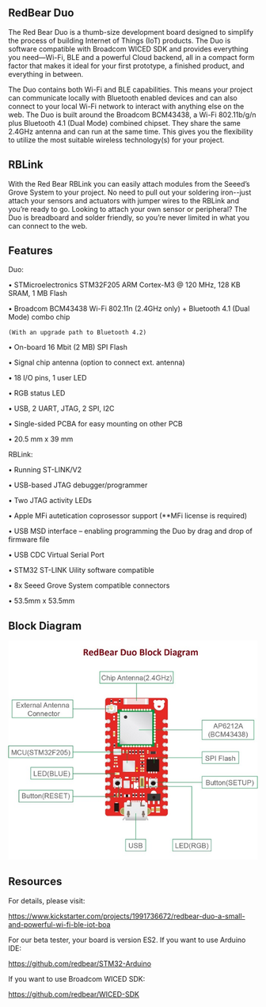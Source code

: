 
## RedBear Duo

The Red Bear Duo is a thumb-size development board designed to simplify the process of building Internet of Things (IoT) products. The Duo is software compatible with Broadcom WICED SDK and provides everything you need—Wi-Fi, BLE and a powerful Cloud backend, all in a compact form factor that makes it ideal for your first prototype, a finished product, and everything in between. 

The Duo contains both Wi-Fi and BLE capabilities. This means your project can communicate locally with Bluetooth enabled devices and can also connect to your local Wi-Fi network to interact with anything else on the web. The Duo is built around the Broadcom BCM43438, a Wi-Fi 802.11b/g/n plus Bluetooth 4.1 (Dual Mode) combined chipset. They share the same 2.4GHz antenna and can run at the same time. This gives you the flexibility to utilize the most suitable wireless technology(s) for your project.

## RBLink

With the Red Bear RBLink you can easily attach modules from the Seeed’s Grove System to your project. No need to pull out your soldering iron--just attach your sensors and actuators with jumper wires to the RBLink and you’re ready to go. Looking to attach your own sensor or peripheral? The Duo is breadboard and solder friendly, so you’re never limited in what you can connect to the web.

## Features

Duo:

  •	STMicroelectronics STM32F205 ARM Cortex-M3 @ 120 MHz, 128 KB SRAM, 1 MB Flash
  
  •	Broadcom BCM43438 Wi-Fi 802.11n (2.4GHz only) + Bluetooth 4.1 (Dual Mode) combo chip
  
    (With an upgrade path to Bluetooth 4.2)
  
  •	On-board 16 Mbit (2 MB) SPI Flash
  
  •	Signal chip antenna (option to connect ext. antenna)
  
  •	18 I/O pins, 1 user LED
  
  •	RGB status LED
  
  •	USB, 2 UART, JTAG, 2 SPI, I2C 
  
  •	Single-sided PCBA for easy mounting on other PCB
  
  •	20.5 mm x 39 mm

RBLink:

  •	Running ST-LINK/V2
  
  •	USB-based JTAG debugger/programmer
  
  •	Two JTAG activity LEDs
  
  •	Apple MFi autetication coprosessor support (**MFi license is required)
  
  •	USB MSD interface – enabling programming the Duo by drag and drop of firmware file
  
  •	USB CDC Virtual Serial Port
  
  •	STM32 ST-LINK Uility software compatible
  
  •	8x Seeed Grove System compatible connectors
  
  •	53.5mm x 53.5mm

## Block Diagram

![image](docs/images/Duo_BlockDiagram.jpg)

## Resources

For details, please visit:

https://www.kickstarter.com/projects/1991736672/redbear-duo-a-small-and-powerful-wi-fi-ble-iot-boa

For our beta tester, your board is version ES2. If you want to use Arduino IDE:

https://github.com/redbear/STM32-Arduino

If you want to use Broadcom WICED SDK:

https://github.com/redbear/WICED-SDK
